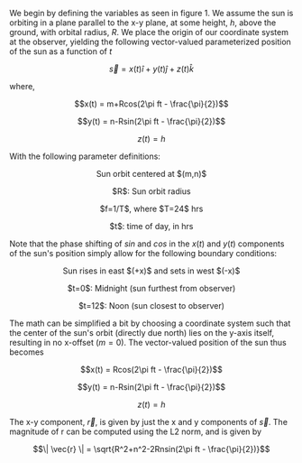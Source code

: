 We begin by defining the variables as seen in figure 1. 
We assume the sun is orbiting in a plane parallel to the x-y plane, at some height, $h$, above the ground, with orbital radius, $R$. We place the origin of our coordinate system at the observer, yielding the following vector-valued parameterized position of the sun as a function of $t$

$$\vec{s} = x(t)\hat{i}+y(t)\hat{j}+z(t)\hat{k}$$

where, 

$$x(t) = m+Rcos(2\pi ft - \frac{\pi}{2})$$

$$y(t) = n-Rsin(2\pi ft - \frac{\pi}{2})$$

$$z(t) = h$$


With the following parameter definitions:

<p align=center> Sun orbit centered at $(m,n)$ </p>
<p align=center> $R$: Sun orbit radius </p>
<p align=center> $f=1/T$, where $T=24$ hrs </p>
<p align=center> $t$: time of day, in hrs </p> 

Note that the phase shifting of $sin$ and $cos$ in the $x(t)$ and $y(t)$ components of the sun's position simply allow for the following boundary conditions:

<p align=center> Sun rises in east $(+x)$ and sets in west $(-x)$ </p>
<p align=center> $t=0$: Midnight (sun furthest from observer) </p>
<p align=center> $t=12$: Noon (sun closest to observer) </p>

The math can be simplified a bit by choosing a coordinate system such that the center of the sun's orbit (directly due north) lies on the y-axis itself, resulting in no x-offset $(m=0)$. The vector-valued position of the sun thus becomes

$$x(t) = Rcos(2\pi ft - \frac{\pi}{2})$$

$$y(t) = n-Rsin(2\pi ft - \frac{\pi}{2})$$

$$z(t) = h$$

The x-y component, $\vec{r}$, is given by just the x and y components of $\vec{s}$. The magnitude of r can be computed using the L2 norm, and is given by

$$\| \vec{r} \| = \sqrt{R^2+n^2-2Rnsin(2\pi ft - \frac{\pi}{2})}$$ 


